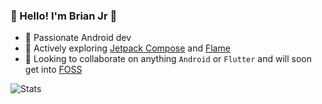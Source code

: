 ### 🎉 Hello! I'm Brian Jr 🎉
- 📱 Passionate Android dev
- 🌱 Actively exploring [Jetpack Compose](https://developer.android.com/jetpack/compose "Jetpack Compose") and [Flame](https://docs.flame-engine.org/1.4.0/ "Flame")
- 👯 Looking to collaborate on anything `Android` or `Flutter` and will soon get into [FOSS](https://itsfoss.com/what-is-foss "What is FOSS?")

<!-- ![My GitHub stats](https://github-readme-stats.vercel.app/api?username=BrianJr03&show_icons=true&theme=radical) -->
![Stats](https://api.githubtrends.io/user/svg/BrianJr03/langs?time_range=one_year&group=other&theme=dark)
<!-- [![Top Langs](https://github-readme-stats.vercel.app/api/top-langs/?username=BrianJr03&theme=radical)](https://github.com/BrianJr03/github-readme-stats)
 -->
<!-- ![Views](https://komarev.com/ghpvc/?username=BrianJr03&color=53a99a)
 -->
